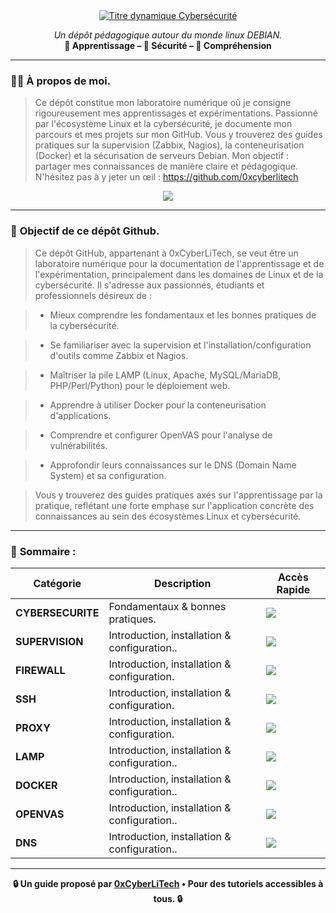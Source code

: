 <div align="center">

<a href="https://github.com/0xCyberLiTech">
  <img src="https://readme-typing-svg.herokuapp.com?font=Fira%20Code&size=32&pause=1000&color=33FF33&center=true&vCenter=true&width=900&lines=Cybersécurité+%26+Analyse+de+Vulnérabilités;Pentesting+%26+Sécurité+Offensive;Protection+des+Systèmes+%26+Réseaux" alt="Titre dynamique Cybersécurité" />
</a>

<p align="center">
  <em>Un dépôt pédagogique autour du monde linux DEBIAN.</em><br>
  <b>📘 Apprentissage – 🔐 Sécurité – 🧠 Compréhension</b>
</p>

</div>

---

### 👨‍💻 **À propos de moi.**

> Ce dépôt constitue mon laboratoire numérique où je consigne rigoureusement mes apprentissages et expérimentations.
> Passionné par l'écosystème Linux et la cybersécurité, je documente mon parcours et mes projets sur mon GitHub.
> Vous y trouverez des guides pratiques sur la supervision (Zabbix, Nagios), la conteneurisation (Docker) et la sécurisation de serveurs Debian.
> Mon objectif : partager mes connaissances de manière claire et pédagogique.
> N'hésitez pas à y jeter un œil : https://github.com/0xcyberlitech

<p align="center">
  <a href="https://skillicons.dev">
    <img src="https://skillicons.dev/icons?i=linux,debian,bash,docker,nginx,grafana,prometheus,git,vim" />
  </a>
</p>

---

### 🎯 **Objectif de ce dépôt Github.**

> Ce dépôt GitHub, appartenant à 0xCyberLiTech, se veut être un laboratoire numérique pour la documentation de l'apprentissage et de l'expérimentation, principalement dans les domaines de Linux et de la
> cybersécurité. Il s'adresse aux passionnés, étudiants et professionnels désireux de :

> - Mieux comprendre les fondamentaux et les bonnes pratiques de la cybersécurité.

> - Se familiariser avec la supervision et l'installation/configuration d'outils comme Zabbix et Nagios.

> - Maîtriser la pile LAMP (Linux, Apache, MySQL/MariaDB, PHP/Perl/Python) pour le déploiement web.

> - Apprendre à utiliser Docker pour la conteneurisation d'applications.

> - Comprendre et configurer OpenVAS pour l'analyse de vulnérabilités.

> - Approfondir leurs connaissances sur le DNS (Domain Name System) et sa configuration.

> Vous y trouverez des guides pratiques axés sur l'apprentissage par la pratique, reflétant une forte emphase sur l'application concrète des connaissances au sein des écosystèmes Linux et cybersécurité.

---

### 🧭 **Sommaire :**

<div align="center">

| Catégorie         | Description                                                                 | Accès Rapide                                                                                                                              |
|-------------------|-----------------------------------------------------------------------------|-------------------------------------------------------------------------------------------------------------------------------------------|
| **CYBERSECURITE** | Fondamentaux & bonnes pratiques.  | [<img src="https://img.shields.io/badge/EXPLORER-brightgreen?style=for-the-badge&logo=github&logoColor=white">](https://github.com/0xCyberLiTech/Cybersecurite) |
| **SUPERVISION** | Introduction, installation & configuration..  | [<img src="https://img.shields.io/badge/EXPLORER-brightgreen?style=for-the-badge&logo=github&logoColor=white">](https://github.com/0xCyberLiTech/Supervision) |
| **FIREWALL** | Introduction, installation & configuration.  | [<img src="https://img.shields.io/badge/EXPLORER-brightgreen?style=for-the-badge&logo=github&logoColor=white">](https://github.com/0xCyberLiTech/FIREWALL) |
| **SSH** | Introduction, installation & configuration.  | [<img src="https://img.shields.io/badge/EXPLORER-brightgreen?style=for-the-badge&logo=github&logoColor=white">](https://github.com/0xCyberLiTech/SSH) |
| **PROXY** | Introduction, installation & configuration.  | [<img src="https://img.shields.io/badge/EXPLORER-brightgreen?style=for-the-badge&logo=github&logoColor=white">](https://github.com/0xCyberLiTech/PROXY) |
| **LAMP** | Introduction, installation & configuration..  | [<img src="https://img.shields.io/badge/EXPLORER-brightgreen?style=for-the-badge&logo=github&logoColor=white">](https://github.com/0xCyberLiTech/Apache2) |
| **DOCKER** | Introduction, installation & configuration..  | [<img src="https://img.shields.io/badge/EXPLORER-brightgreen?style=for-the-badge&logo=github&logoColor=white">](https://github.com/0xCyberLiTech/Docker) |
| **OPENVAS** | Introduction, installation & configuration..  | [<img src="https://img.shields.io/badge/EXPLORER-brightgreen?style=for-the-badge&logo=github&logoColor=white">](https://github.com/0xCyberLiTech/OpenVAS) |
| **DNS** | Introduction, installation & configuration..  | [<img src="https://img.shields.io/badge/EXPLORER-brightgreen?style=for-the-badge&logo=github&logoColor=white">](https://github.com/0xCyberLiTech/DNS)  |

</div>

---

<p align="center">
  <b>🔒 Un guide proposé par <a href="https://github.com/0xCyberLiTech">0xCyberLiTech</a> • Pour des tutoriels accessibles à tous. 🔒</b>
</p>
